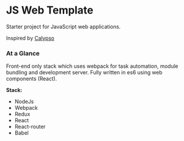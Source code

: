 JS Web Template
===============

Starter project for JavaScript web applications.

Inspired by [Calypso](https://github.com/Automattic/wp-calypso)

### At a Glance

Front-end only stack which uses webpack for task automation, module bundling and development server. Fully written in es6 using web components (React).

**Stack:**

- NodeJs
- Webpack
- Redux
- React
- React-router
- Babel